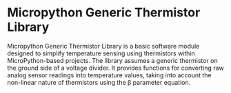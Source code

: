 # Micropython Generic Thermistor Library

Micropython Generic Thermistor Library is a basic software module designed to simplify temperature sensing using thermistors within MicroPython-based projects. The library assumes a generic thermistor on the ground side of a voltage divider. It provides functions for converting raw analog sensor readings into temperature values, taking into account the non-linear nature of thermistors using the β parameter equation.
